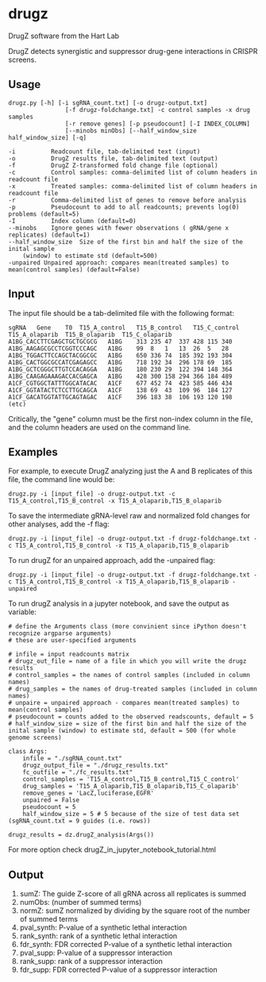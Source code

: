 # drugz
DrugZ software from the Hart Lab
  
DrugZ detects synergistic and suppressor drug-gene interactions in CRISPR screens.  

## Usage
```
drugz.py [-h] [-i sgRNA_count.txt] [-o drugz-output.txt]  
                [-f drugz-foldchange.txt] -c control samples -x drug samples  
                [-r remove genes] [-p pseudocount] [-I INDEX_COLUMN]  
                [--minobs minObs] [--half_window_size half_window_size] [-q]  
  
-i      	Readcount file, tab-delimited text (input)  
-o      	DrugZ results file, tab-delimited text (output)  
-f      	DrugZ Z-transformed fold change file (optional)  
-c      	Control samples: comma-delimited list of column headers in readcount file  
-x      	Treated samples: comma-delimited list of column headers in readcount file  
-r      	Comma-delimited list of genes to remove before analysis  
-p      	Pseudocount to add to all readcounts; prevents log(0) problems (default=5) 
-I      	Index column (default=0)  
--minobs   	Ignore genes with fewer observations ( gRNA/gene x replicates) (default=1) 
--half_window_size  Size of the first bin and half the size of the inital sample
    (window) to estimate std (default=500) 
-unpaired Unpaired approach: compares mean(treated samples) to mean(control samples) (default=False)
```
  
## Input

The input file should be a tab-delimited file with the following format:

```
sgRNA	Gene	T0	T15_A_control	T15_B_control	T15_C_control	T15_A_olaparib	T15_B_olaparib	T15_C_olaparib
A1BG_CACCTTCGAGCTGCTGCGCG	A1BG	313	235	47	337	428	115	340
A1BG_AAGAGCGCCTCGGTCCCAGC	A1BG	99	8	1	13	26	5	28
A1BG_TGGACTTCCAGCTACGGCGC	A1BG	650	336	74	185	392	193	304
A1BG_CACTGGCGCCATCGAGAGCC	A1BG	718	192	34	296	178	69	185
A1BG_GCTCGGGCTTGTCCACAGGA	A1BG	180	230	29	122	394	148	364
A1BG_CAAGAGAAAGACCACGAGCA	A1BG	428	300	158	294	366	184	489
A1CF_CGTGGCTATTTGGCATACAC	A1CF	677	452	74	423	585	446	434
A1CF_GGTATACTCTCCTTGCAGCA	A1CF	138	69	43	109	96	184	127
A1CF_GACATGGTATTGCAGTAGAC	A1CF	396	183	38	106	193	120	198
(etc)
```

Critically, the "gene" column must be the first non-index column in the file, and the column headers are used on the command line. 

## Examples
For example, to execute DrugZ analyzing just the A and B replicates of this file, the command line would be:

```
drugz.py -i [input_file] -o drugz-output.txt -c T15_A_control,T15_B_control -x T15_A_olaparib,T15_B_olaparib
```

To save the intermediate gRNA-level raw and normalized fold changes for other analyses, add the -f flag:

```
drugz.py -i [input_file] -o drugz-output.txt -f drugz-foldchange.txt -c T15_A_control,T15_B_control -x T15_A_olaparib,T15_B_olaparib
```
To run drugZ for an unpaired approach, add the -unpaired flag:

```
drugz.py -i [input_file] -o drugz-output.txt -f drugz-foldchange.txt -c T15_A_control,T15_B_control -x T15_A_olaparib,T15_B_olaparib -unpaired
```

To run drugZ analysis in a jupyter notebook, and save the output as variable:

```
# define the Arguments class (more convinient since iPython doesn't recognize argparse arguments)
# these are user-specified arguments

# infile = input readcounts matrix
# drugz_out_file = name of a file in which you will write the drugz results
# control_samples = the names of control samples (included in column names)
# drug_samples = the names of drug-treated samples (included in column names)
# unpaire = unpaired approach - compares mean(treated samples) to mean(control samples) 
# pseudocount = counts added to the observed readscounts, default = 5
# half_window_size = size of the first bin and half the size of the inital sample (window) to estimate std, default = 500 (for whole genome screens)

class Args:
    infile = "./sgRNA_count.txt"
    drugz_output_file = "./drugz_results.txt"
    fc_outfile = "./fc_results.txt"
    control_samples = 'T15_A_control,T15_B_control,T15_C_control'
    drug_samples = 'T15_A_olaparib,T15_B_olaparib,T15_C_olaparib'
    remove_genes = 'LacZ,luciferase,EGFR'
    unpaired = False
    pseudocount = 5
    half_window_size = 5 # 5 because of the size of test data set          (sgRNA_count.txt = 9 guides (i.e. rows))
    
drugz_results = dz.drugZ_analysis(Args())
```

For more option check drugZ_in_jupyter_notebook_tutorial.html

## Output 

1. sumZ: The guide Z-score of all gRNA across all replicates is summed
1. numObs: (number of summed terms)
1. normZ: sumZ normalized by dividing by the square root of the number of summed terms
1. pval_synth: P-value of a synthetic lethal interaction
1. rank_synth: rank of a synthetic lethal interaction
1. fdr_synth: FDR corrected P-value of a synthetic lethal interaction
1. pval_supp: P-value of a suppressor interaction
1. rank_supp: rank of a suppressor interaction
1. fdr_supp: FDR corrected P-value of a suppressor interaction
